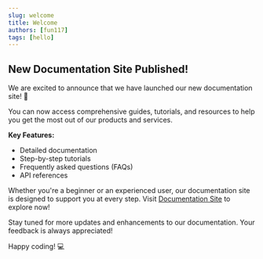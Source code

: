 ```yaml
---
slug: welcome
title: Welcome
authors: [fun117]
tags: [hello]
---
```


## New Documentation Site Published!

We are excited to announce that we have launched our new documentation site! 🚀

You can now access comprehensive guides, tutorials, and resources to help you get the most out of our products and services.

**Key Features:**
- Detailed documentation
- Step-by-step tutorials
- Frequently asked questions (FAQs)
- API references

Whether you're a beginner or an experienced user, our documentation site is designed to support you at every step. Visit [Documentation Site](/docs/intro) to explore now!

Stay tuned for more updates and enhancements to our documentation. Your feedback is always appreciated!

Happy coding! 💻

